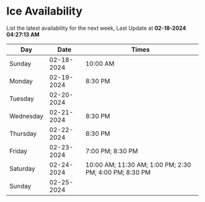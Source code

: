 # Ice Availability

List the latest availability for the next week, Last Update at **02-18-2024 04:27:13 AM**

| Day         | Date        | Times       |
| ----------- | ----------- | ----------- |
|Sunday|02-18-2024|10:00 AM|
|Monday|02-19-2024|8:30 PM|
|Tuesday|02-20-2024||
|Wednesday|02-21-2024|8:30 PM|
|Thursday|02-22-2024|8:30 PM|
|Friday|02-23-2024|7:00 PM; 8:30 PM|
|Saturday|02-24-2024|10:00 AM; 11:30 AM; 1:00 PM; 2:30 PM; 4:00 PM; 8:30 PM|
|Sunday|02-25-2024||
